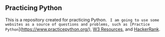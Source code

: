 ## Practicing Python

This is a repository created for practicing Python. 
``
I am going to use some websites as a source of questions and problems, such as [Practice Python``](https://www.practicepython.org/), [W3 Resources](https://www.w3resource.com/python-exercises/), and [HackerRank](https://www.hackerrank.com/domains/python).